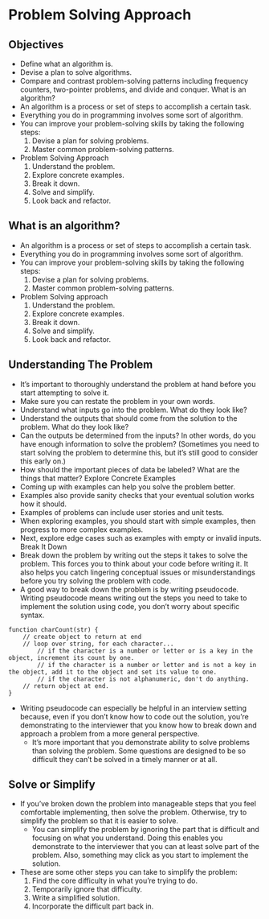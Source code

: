 # Problem Solving Approach

## Objectives
- Define what an algorithm is.
- Devise a plan to solve algorithms.
- Compare and contrast problem-solving patterns including frequency counters, two-pointer problems, and divide and conquer.
What is an algorithm?
- An algorithm is a process or set of steps to accomplish a certain task.
- Everything you do in programming involves some sort of algorithm.
- You can improve your problem-solving skills by taking the following steps:
    1.	Devise a plan for solving problems.
    2.	Master common problem-solving patterns.
- Problem Solving Approach
    1.	Understand the problem.
    2.	Explore concrete examples.
    3.	Break it down.
    4.	Solve and simplify.
    5.	Look back and refactor.

## What is an algorithm?
- An algorithm is a process or set of steps to accomplish a certain task.
- Everything you do in programming involves some sort of algorithm.
- You can improve your problem-solving skills by taking the following steps:
    1.	Devise a plan for solving problems.
    2.	Master common problem-solving patterns.
- Problem Solving approach
    1.	Understand the problem.
    2.	Explore concrete examples.
    3.	Break it down.
    4.	Solve and simplify.
    5.	Look back and refactor.

## Understanding The Problem
- It’s important to thoroughly understand the problem at hand before you start attempting to solve it.
- Make sure you can restate the problem in your own words.
- Understand what inputs go into the problem. What do they look like?
- Understand the outputs that should come from the solution to the problem. What do they look like?
- Can the outputs be determined from the inputs? In other words, do you have enough information to solve the problem? (Sometimes you need to start solving the problem to determine this, but it’s still good to consider this early on.)
- How should the important pieces of data be labeled? What are the things that matter?
Explore Concrete Examples
- Coming up with examples can help you solve the problem better.
- Examples also provide sanity checks that your eventual solution works how it should.
- Examples of problems can include user stories and unit tests.
- When exploring examples, you should start with simple examples, then progress to more complex examples.
- Next, explore edge cases such as examples with empty or invalid inputs.
Break It Down
- Break down the problem by writing out the steps it takes to solve the problem. This forces you to think about your code before writing it. It also helps you catch lingering conceptual issues or misunderstandings before you try solving the problem with code.
- A good way to break down the problem is by writing pseudocode. Writing pseudocode means writing out the steps you need to take to implement the solution using code, you don’t worry about specific syntax.
```
function charCount(str) {
    // create object to return at end
    // loop over string, for each character...
        // if the character is a number or letter or is a key in the object, increment its count by one.
        // if the character is a number or letter and is not a key in the object, add it to the object and set its value to one.
        // if the character is not alphanumeric, don't do anything.
    // return object at end.
}
```
- Writing pseudocode can especially be helpful in an interview setting because, even if you don’t know how to code out the solution, you’re demonstrating to the interviewer that you know how to break down and approach a problem from a more general perspective.
    - It’s more important that you demonstrate ability to solve problems than solving the problem. Some questions are designed to be so difficult they can’t be solved in a timely manner or at all.

## Solve or Simplify
- If you’ve broken down the problem into manageable steps that you feel comfortable implementing, then solve the problem. Otherwise, try to simplify the problem so that it is easier to solve.
    - You can simplify the problem by ignoring the part that is difficult and focusing on what you understand. Doing this enables you demonstrate to the interviewer that you can at least solve part of the problem. Also, something may click as you start to implement the solution.
- These are some other steps you can take to simplify the problem:
    1.	Find the core difficulty in what you’re trying to do.
    2.	Temporarily ignore that difficulty.
    3.	Write a simplified solution.
    4.	Incorporate the difficult part back in.
